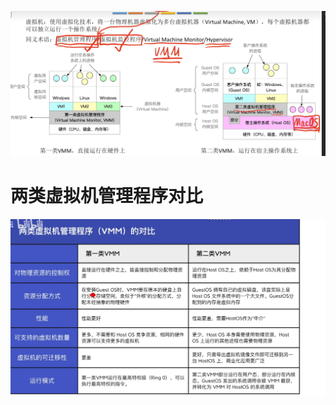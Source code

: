 

![](../image/Pasted%20image%2020240229193600.png)

# 两类虚拟机管理程序对比

![](../image/Pasted%20image%2020240229193709.png)